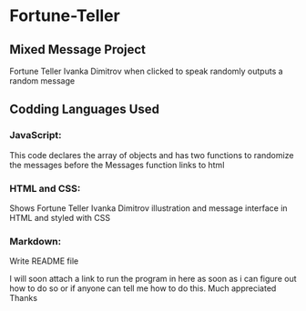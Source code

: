# Fortune-Teller

## Mixed Message Project

Fortune Teller Ivanka Dimitrov when clicked to speak randomly outputs a random message

## Codding Languages Used
### JavaScript:
This code declares the array of objects and has two functions to randomize the messages before the Messages function links to html

### HTML and CSS:

Shows Fortune Teller Ivanka Dimitrov illustration and message interface in HTML and styled with CSS

### Markdown:
Write README file
 
I will soon attach a link to run the program in here as soon as i can figure out how to do so or if anyone can tell me how to do this. Much appreciated Thanks



